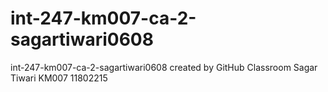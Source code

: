 # int-247-km007-ca-2-sagartiwari0608
int-247-km007-ca-2-sagartiwari0608 created by GitHub Classroom
Sagar Tiwari
KM007
11802215
